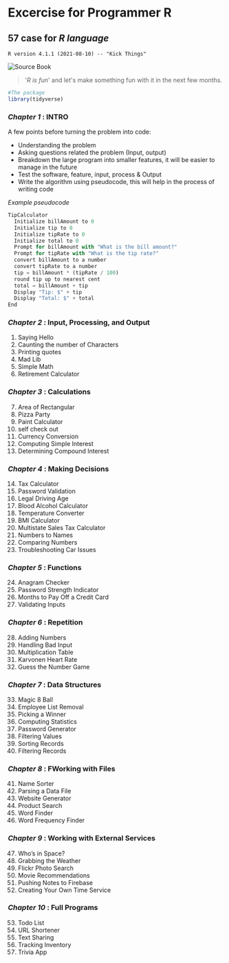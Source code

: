 # Excercise for Programmer R
## **57 case for *R language***
```R version 4.1.1 (2021-08-10) -- "Kick Things"```

![Source Book](https://user-images.githubusercontent.com/49467005/136321897-b4e29154-5021-4c40-8ccf-c485ec247adf.png)

> '*R is fun*' and let's make something fun with it in the next few months.

```R
#The package
library(tidyverse)
```
### ***Chapter 1* : INTRO**
A few points before turning the problem into code:


* Understanding the problem
* Asking questions related the problem (Input, output)
* Breakdown the large program into smaller features, it will be easier to manage in the future
* Test the software, feature, input, process & Output
* Write the algorithm using pseudocode, this will help in the process of writing code

*Example pseudocode*
```javascript
TipCalculator
  Initialize billAmount to 0
  Initialize tip to 0
  Initialize tipRate to 0
  Initialize total to 0
  Prompt for billAmount with "What is the bill amount?"
  Prompt for tipRate with "What is the tip rate?"
  convert billAmount to a number
  convert tipRate to a number
  tip = billAmount * (tipRate / 100)
  round tip up to nearest cent
  total = billAmount + tip
  Display "Tip: $" + tip
  Display "Total: $" + total
End
```

### ***Chapter 2* : Input, Processing, and Output**
1. Saying Hello
2. Caunting the number of Characters
3. Printing quotes
4. Mad Lib
5. Simple Math
6. Retirement Calculator

### ***Chapter 3* : Calculations**
7. Area of Rectangular
8. Pizza Party
9. Paint Calculator
10. self check out
11. Currency Conversion 
12. Computing Simple Interest
13. Determining Compound Interest

### ***Chapter 4* : Making Decisions**
14. Tax Calculator
15. Password Validation
16. Legal Driving Age
17. Blood Alcohol Calculator
18. Temperature Converter
19. BMI Calculator
20. Multistate Sales Tax Calculator
21. Numbers to Names
22. Comparing Numbers 
23. Troubleshooting Car Issues
 
### ***Chapter 5* : Functions**
24. Anagram Checker 
25. Password Strength Indicator
26. Months to Pay Off a Credit Card
27. Validating Inputs

### ***Chapter 6* : Repetition**
28. Adding Numbers 
29. Handling Bad Input
30. Multiplication Table 
31. Karvonen Heart Rate 
32. Guess the Number Game

### ***Chapter 7* : Data Structures**
33. Magic 8 Ball 
34. Employee List Removal 
35. Picking a Winner 
36. Computing Statistics 
37. Password Generator 
38. Filtering Values 
39. Sorting Records 
40. Filtering Records 

### ***Chapter 8* : FWorking with Files**
41. Name Sorter 
42. Parsing a Data File 
43. Website Generator 
44. Product Search 
45. Word Finder 
46. Word Frequency Finder 

### ***Chapter 9* : Working with External Services**
47. Who’s in Space? 
48. Grabbing the Weather 
49. Flickr Photo Search 
50. Movie Recommendations 
51. Pushing Notes to Firebase 
52. Creating Your Own Time Service 

### ***Chapter 10* : Full Programs**
53. Todo List 
54. URL Shortener 
55. Text Sharing 
56. Tracking Inventory 
57. Trivia App 
